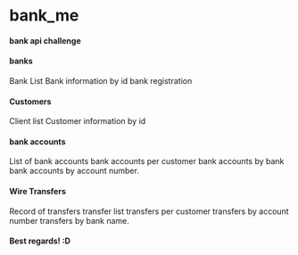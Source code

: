# bank_me
#### bank api challenge

#### banks
Bank List
Bank information by id
bank registration
#### Customers
Client list
Customer information by id
#### bank accounts
List of bank accounts
bank accounts per customer
bank accounts by bank
bank accounts by account number.
#### Wire Transfers
Record of transfers
transfer list
transfers per customer
transfers by account number
transfers by bank name.

#### Best regards! :D
